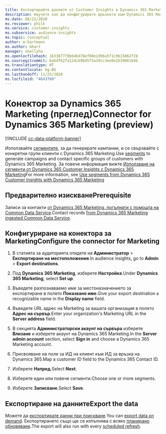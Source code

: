 ```yaml
---
title: Експортирайте данните от Customer Insights в Dynamics 365 Marketing
description: Научете как да конфигурирате връзката към Dynamics 365 Marketing.
ms.date: 08/21/2020
ms.reviewer: philk
ms.service: customer-insights
ms.subservice: audience-insights
ms.topic: conceptual
author: m-hartmann
ms.author: mhart
manager: shellyha
ms.openlocfilehash: 163387779b64bd78ef08e2d96a5f1c9615062f28
ms.sourcegitcommit: 6a6df62fa12dcb9bd5f5a39cc3ee0e2b3988184b
ms.translationtype: HT
ms.contentlocale: bg-BG
ms.lasthandoff: 11/25/2020
ms.locfileid: "4643760"
---
```

# <a name="connector-for-dynamics-365-marketing-preview"></a><span data-ttu-id="06592-103">Конектор за Dynamics 365 Marketing (преглед)</span><span class="sxs-lookup"><span data-stu-id="06592-103">Connector for Dynamics 365 Marketing (preview)</span></span>

[!INCLUDE [cc-data-platform-banner](../includes/cc-data-platform-banner.md)]

<span data-ttu-id="06592-104">Използвайте [сегментите](segments.md), за да генерирате кампании, и се свързвайте с конкретни групи клиенти с Dynamics 365 Marketing.</span><span class="sxs-lookup"><span data-stu-id="06592-104">Use [segments](segments.md) to generate campaigns and contact specific groups of customers with Dynamics 365 Marketing.</span></span> <span data-ttu-id="06592-105">За повече информация вижте [Използване на сегменти от Dynamics 365 Customer Insights с Dynamics 365 Marketing](https://docs.microsoft.com/dynamics365/marketing/customer-insights-segments)</span><span class="sxs-lookup"><span data-stu-id="06592-105">For more information, see [Use segments from Dynamics 365 Customer Insights with Dynamics 365 Marketing](https://docs.microsoft.com/dynamics365/marketing/customer-insights-segments)</span></span>

## <a name="prerequisite"></a><span data-ttu-id="06592-106">Предварително изискване</span><span class="sxs-lookup"><span data-stu-id="06592-106">Prerequisite</span></span>

<span data-ttu-id="06592-107">Записи за контакти [от Dynamics 365 Marketing, погълнати с помощта на Common Data Service](connect-power-query.md).</span><span class="sxs-lookup"><span data-stu-id="06592-107">Contact records [from Dynamics 365 Marketing ingested Common Data Service](connect-power-query.md).</span></span>

## <a name="configure-the-connector-for-marketing"></a><span data-ttu-id="06592-108">Конфигуриране на конектора за Marketing</span><span class="sxs-lookup"><span data-stu-id="06592-108">Configure the connector for Marketing</span></span>

1. <span data-ttu-id="06592-109">В статията за аудиторията отидете на **Администратор** > **Експортиране на местоположения**.</span><span class="sxs-lookup"><span data-stu-id="06592-109">In audience insights, go to **Admin** > **Export destinations**.</span></span>

1. <span data-ttu-id="06592-110">Под **Dynamics 365 Marketing**, изберете **Настройка**.</span><span class="sxs-lookup"><span data-stu-id="06592-110">Under **Dynamics 365 Marketing**, select **Set up**.</span></span>

1. <span data-ttu-id="06592-111">Въведете разпознаваемо име за местоназначението за експортиране в полето **Показвано име**.</span><span class="sxs-lookup"><span data-stu-id="06592-111">Give your export destination a recognizable name in the **Display name** field.</span></span>

1. <span data-ttu-id="06592-112">Въведете URL адрес на Marketing за вашата организация в полето **Адрес на сървър**.</span><span class="sxs-lookup"><span data-stu-id="06592-112">Enter your organization's Marketing URL in the **Server address** field.</span></span>

1. <span data-ttu-id="06592-113">В секцията **Администраторски акаунт на сървъра** изберете **Влизане** и изберете акаунт на Dynamics 365 Marketing.</span><span class="sxs-lookup"><span data-stu-id="06592-113">In the **Server admin account** section, select **Sign in** and choose a Dynamics 365 Marketing account.</span></span>

1. <span data-ttu-id="06592-114">Присвояване на поле за ИД на клиент към ИД за връзка на Dynamics 365.</span><span class="sxs-lookup"><span data-stu-id="06592-114">Map a customer ID field to the Dynamics 365 Contact ID.</span></span>

1. <span data-ttu-id="06592-115">Изберете **Напред**.</span><span class="sxs-lookup"><span data-stu-id="06592-115">Select **Next**.</span></span>

1. <span data-ttu-id="06592-116">Изберете един или повече сегменти.</span><span class="sxs-lookup"><span data-stu-id="06592-116">Choose one or more segments.</span></span>

1. <span data-ttu-id="06592-117">Изберете **Записване**.</span><span class="sxs-lookup"><span data-stu-id="06592-117">Select **Save**.</span></span>

## <a name="export-the-data"></a><span data-ttu-id="06592-118">Експортиране на данните</span><span class="sxs-lookup"><span data-stu-id="06592-118">Export the data</span></span>

<span data-ttu-id="06592-119">Можете да [експортирате данни при поискване](export-destinations.md).</span><span class="sxs-lookup"><span data-stu-id="06592-119">You can [export data on demand](export-destinations.md).</span></span> <span data-ttu-id="06592-120">Експортирането също ще се изпълнява с всяко [планирано обновяване](system.md#schedule-tab).</span><span class="sxs-lookup"><span data-stu-id="06592-120">The export will also run with every [scheduled refresh](system.md#schedule-tab).</span></span>
